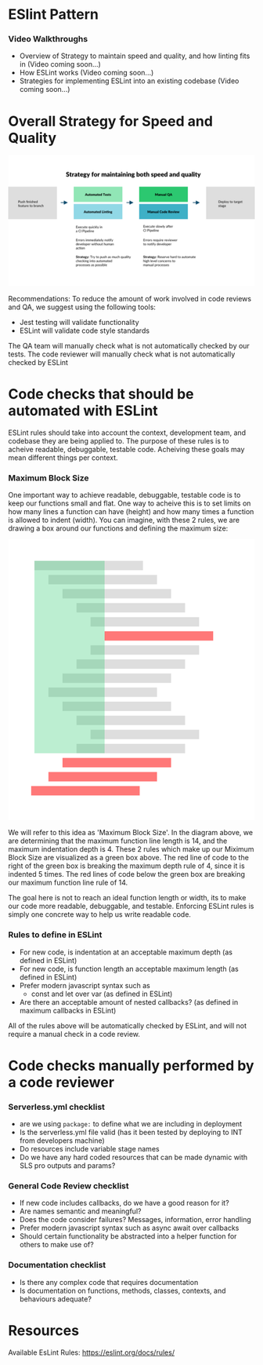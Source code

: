 # ESlint Pattern

### Video Walkthroughs
- Overview of Strategy to maintain speed and quality, and how linting fits in (Video coming soon...)
- How ESLint works (Video coming soon...)
- Strategies for implementing ESLint into an existing codebase (Video coming soon...)

# Overall Strategy for Speed and Quality
![Speed and Quality Diagram](./assets/speedAndQualityStrategy.png)

Recommendations:
To reduce the amount of work involved in code reviews and QA, we suggest using the following tools:
- Jest testing will validate functionality
- ESLint will validate code style standards

The QA team will manually check what is not automatically checked by our tests. The code reviewer will manually check what is not automatically checked by ESLint


# Code checks that should be automated with ESLint
ESLint rules should take into account the context, development team, and codebase they are being applied to. The purpose of these rules is to acheive readable, debuggable, testable code. Acheiving these goals may mean different things per context.

### Maximum Block Size
One important way to achieve readable, debuggable, testable code is to keep our functions small and flat. One way to acheive this is to set limits on how many lines a function can have (height) and how many times a function is allowed to indent (width). You can imagine, with these 2 rules, we are drawing a box around our functions and defining the maximum size:

![Demonstration of Function Size](./assets/function-size.png)

We will refer to this idea as 'Maximum Block Size'. In the diagram above, we are determining that the maximum function line length is 14, and the maximum indentation depth is 4. These 2 rules which make up our Miximum Block Size are visualized as a green box above. The red line of code to the right of the green box is breaking the maximum depth rule of 4, since it is indented 5 times. The red lines of code below the green box are breaking our maximum function line rule of 14.

The goal here is not to reach an ideal function length or width, its to make our code more readable, debuggable, and testable. Enforcing ESLint rules is simply one concrete way to help us write readable code.

### Rules to define in ESLint
- For new code, is indentation at an acceptable maximum depth (as defined in ESLint)
- For new code, is function length an acceptable maximum length (as defined in ESLint)
- Prefer modern javascript syntax such as
    - const and let over var (as defined in ESLint)
- Are there an acceptable amount of nested callbacks? (as defined in maximum callbacks in ESLint)

All of the rules above will be automatically checked by ESLint, and will not require a manual check in a code review.

# Code checks manually performed by a code reviewer
### Serverless.yml checklist
- are we using `package:` to define what we are including in deployment
- Is the serverless.yml file valid (has it been tested by deploying to INT from developers machine)
- Do resources include variable stage names
- Do we have any hard coded resources that can be made dynamic with SLS pro outputs and params?

### General Code Review checklist
- If new code includes callbacks, do we have a good reason for it?
- Are names semantic and meaningful?
- Does the code consider failures? Messages, information, error handling
- Prefer modern javascript syntax such as async await over callbacks
- Should certain functionality be abstracted into a helper function for others to make use of?

### Documentation checklist
- Is there any complex code that requires documentation
- Is documentation on functions, methods, classes, contexts, and behaviours adequate?


# Resources
Available EsLint Rules:
https://eslint.org/docs/rules/
